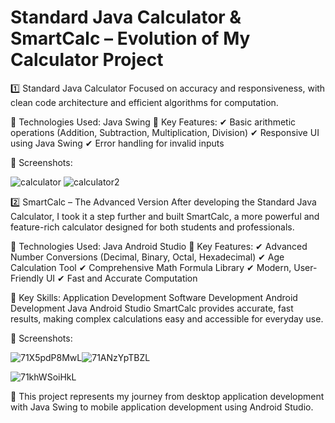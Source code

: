 # Standard Java Calculator & SmartCalc – Evolution of My Calculator Project

1️⃣ Standard Java Calculator
Focused on accuracy and responsiveness, with clean code architecture and efficient algorithms for computation.

🔹 Technologies Used:
Java
Swing
🔹 Key Features:
✔ Basic arithmetic operations (Addition, Subtraction, Multiplication, Division)
✔ Responsive UI using Java Swing
✔ Error handling for invalid inputs

📸 Screenshots:

![calculator](https://github.com/tusher2018/Standerded_java_Calculator/assets/153421219/238165f9-e4e6-466b-9031-c7ee34b7aec4)                                  ![calculator2](https://github.com/tusher2018/Standerded_java_Calculator/assets/153421219/5a3000fb-6124-4863-8fa8-3568f9829cda)


2️⃣ SmartCalc – The Advanced Version
After developing the Standard Java Calculator, I took it a step further and built SmartCalc, a more powerful and feature-rich calculator designed for both students and professionals.

🔹 Technologies Used:
Java
Android Studio
🔹 Key Features:
✔ Advanced Number Conversions (Decimal, Binary, Octal, Hexadecimal)
✔ Age Calculation Tool
✔ Comprehensive Math Formula Library
✔ Modern, User-Friendly UI
✔ Fast and Accurate Computation

🔹 Key Skills:
Application Development
Software Development
Android Development
Java
Android Studio
SmartCalc provides accurate, fast results, making complex calculations easy and accessible for everyday use.

📸 Screenshots:

![71X5pdP8MwL](https://github.com/user-attachments/assets/fda9fa57-2c07-4709-8506-9af1896e4441)![71ANzYpTBZL](https://github.com/user-attachments/assets/33a3fa6e-aa1b-4ba2-94db-8613ec0b3830)

![71khWSoiHkL](https://github.com/user-attachments/assets/74f44ed2-9f43-4da1-85b1-c90fc3f6f59d)

🚀 This project represents my journey from desktop application development with Java Swing to mobile application development using Android Studio.
